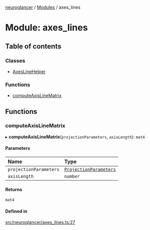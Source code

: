 [neuroglancer](../README.md) / [Modules](../modules.md) / axes\_lines

# Module: axes\_lines

## Table of contents

### Classes

- [AxesLineHelper](../classes/axes_lines.AxesLineHelper.md)

### Functions

- [computeAxisLineMatrix](axes_lines.md#computeaxislinematrix)

## Functions

### computeAxisLineMatrix

▸ **computeAxisLineMatrix**(`projectionParameters`, `axisLength`): `mat4`

#### Parameters

| Name | Type |
| :------ | :------ |
| `projectionParameters` | [`ProjectionParameters`](../classes/projection_parameters.ProjectionParameters.md) |
| `axisLength` | `number` |

#### Returns

`mat4`

#### Defined in

[src/neuroglancer/axes_lines.ts:27](https://github.com/ActiveBrainAtlas2/neuroglancer/blob/285e65d7/src/neuroglancer/axes_lines.ts#L27)

